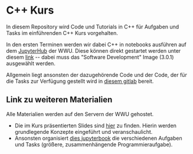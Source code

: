 # C++ Kurs

In diesem Repository wird Code und Tutorials in C++ für Aufgaben und Tasks im einführenden C++ Kurs vorgehalten.

In den ersten Terminen werden wir dabei C++ in notebooks ausführen auf dem [JupyterHub](https://jupyterhub.wwu.de/) der WWU. Diese können direkt gestartet werden unter diesem [link]("https://jupyterhub.wwu.de/hub/user-redirect/git-pull?repo=https%3A%2F%2Fzivgitlab.uni-muenster.de%2Fschillma%2Fcppcourse&urlpath=lab%2Ftree%2Fcppcourse%2F&branch=main") -- dabei muss das "Software Development" Image (3.0.1) ausgewählt werden.

Allgemein liegt ansonsten der dazugehörende Code und der Code, der für die Tasks zur Verfügung gestellt wird in [diesem gitlab](https://zivgitlab.uni-muenster.de/schillma/cppcourse) bereit.

## Link zu weiteren Materialien

Alle Materialien werden auf den Servern der WWU gehostet. 

* Die im Kurs präsentierten Slides sind [hier](https://www.uni-muenster.de/AISystems/courses/CPP/slides) zu finden. Hierin werden grundlegende Konzepte eingeführt und veranschaulicht.
* Ansonsten organisiert [dies jupyterbook](https://www.uni-muenster.de/AISystems/courses/CPP/site/html/intro.html) die verschiedenen Aufgaben und Tasks (größere, zusammenhängende Programmieraufgabe).